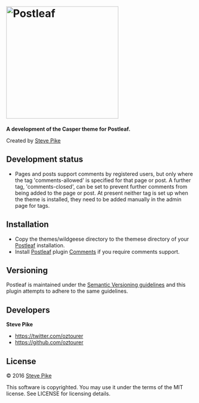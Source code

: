 # <img src="https://www.postleaf.org/content/themes/postleaf/img/logo-color-text.svg" alt="Postleaf" width="300">

**A development of the Casper theme for Postleaf.**

Created by [Steve Pike](https://twitter.com/oztourer)

## Development status

- Pages and posts support comments by registered users, but only where the tag 'comments-allowed' is specified for that page or post. A further tag, 'comments-closed', can be set to prevent further comments from being added to the page or post. At present neither tag is set up when the theme is installed, they need to be added manually in the admin page for tags.

## Installation

- Copy the themes/wildgeese directory to the themese directory of your [Postleaf](https://github.com/Postleaf) installation.
- Install [Postleaf](https://github.com/Postleaf) plugin [Comments](https://github.com/oztourer/Postleaf-comments) if you require comments support.

## Versioning

Postleaf is maintained under the [Semantic Versioning guidelines](http://semver.org/) and this plugin attempts to adhere to the same guidelines.

## Developers

**Steve Pike**

- https://twitter.com/oztourer
- https://github.com/oztourer

## License

© 2016 [Steve Pike](https://twitter.com/oztourer)

This software is copyrighted. You may use it under the terms of the MIT license. See LICENSE for licensing details.

